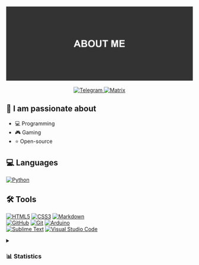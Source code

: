 <!-- Banner - https://github.com/liyasthomas/banner -->
[![Banner](https://raw.githubusercontent.com/Skrr1py/Skrr1py/main/assets/banner.png)](#banner)

<!-- Social badges -->
<!-- Badges - https://github.com/badges/shields -->
<div align="center">
  <a href="https://t.me/Skrripy">
    <img
      src="https://img.shields.io/badge/-Telegram-26A5E4?style=for-the-badge&logo=Telegram&logoColor=FFFFFF"
      alt="Telegram"
    />
  </a>
  <a href="https://matrix.to/#/@skrripy:matrix.org">
    <img
      src="https://img.shields.io/badge/-Matrix-0DBD8B?style=for-the-badge&logo=Matrix&logoColor=FFFFFF"
      alt="Matrix"
    />
  </a>
</div>

<!-- What I am passionate about -->
## 💖 I am passionate about
- 💻 Programming
- 🎮 Gaming
- ⭐ Open-source

<!-- Programming languages I know/am learning -->
<!-- Badges - https://github.com/badges/shields -->
## 💻 Languages
[![Python](https://img.shields.io/badge/-Python-333333?style=for-the-badge&logo=Python&logoColor=3776AB)](#python)


<!-- Tools I can use -->
<!-- Badges - https://github.com/badges/shields -->
## 🛠️ Tools
[![HTML5](https://img.shields.io/badge/-HTML5-333333?style=for-the-badge&logo=HTML5&logoColor=E34F26)](#html5)
[![CSS3](https://img.shields.io/badge/-CSS3-333333?style=for-the-badge&logo=CSS3&logoColor=1572B6)](#css3)
[![Markdown](https://img.shields.io/badge/-Markdown-333333?style=for-the-badge&logo=Markdown&logoColor=FFFFFF)](#markdown)
</br>
[![GitHub](https://img.shields.io/badge/-GitHub-333333?style=for-the-badge&logo=GitHub&logoColor=FFFFFF)](#github)
[![Git](https://img.shields.io/badge/-Git-333333?style=for-the-badge&logo=Git&logoColor=F05032)](#git)
[![Arduino](https://img.shields.io/badge/-Arduino-333333?style=for-the-badge&logo=Arduino&logoColor=00979D)](#arduino)
</br>
[![Sublime Text](https://img.shields.io/badge/-Sublime_Text-333333?style=for-the-badge&logo=SublimeText&logoColor=FF9800)](#sublime-text)
[![Visual Studio Code](https://img.shields.io/badge/-Visual_Studio_Code-333333?style=for-the-badge&logo=VisualStudioCode&logoColor=007ACC)](#visual-studio-code)

<!-- Statistics -->
<!-- GitHub Statistics - https://github.com/anuraghazra/github-readme-stats -->
<!-- GitHub Streak Statistics - https://github.com/DenverCoder1/github-readme-streak-stats -->
<details>
  <summary><h3>📊 Statistics</h3></summary>
  <a href="#github-statistics">
    <img
      src="https://github-readme-stats.vercel.app/api?username=Skrr1py&title_color=FFFFFF&text_color=CCCCCC&icon_color=CCCCCC&border_color=333333&bg_color=333333&ring_color=FF6723"
      alt="GitHub Statistics"
    />
  </a>
  <a href="#github-streak-statistics">
    <img
      src="https://streak-stats.demolab.com/?user=Skrr1py&sideLabels=FF6723&background=333333&stroke=FFFFFF&ring=FF6723&fire=FF6723&currStreakNum=FFFFFF&sideNums=FFFFFF&currStreakLabel=FF6723&dates=CCCCCC&border=333333"
      alt="GitHub Streak Statistics"
    />
  </a>
</details>
